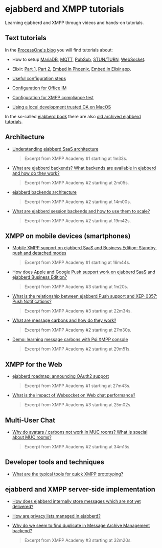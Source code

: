 # ejabberd and XMPP tutorials

Learning ejabberd and XMPP through videos and hands-on tutorials.

## Text tutorials

In the [ProcessOne's blog](https://www.process-one.net/blog/)
you will find tutorials about:

* How to setup
[MariaDB](https://www.process-one.net/blog/install-and-configure-mariadb-with-ejabberd/),
[MQTT](https://www.process-one.net/blog/starting-with-mqtt-protocol-and-ejabberd-mqtt-broker/),
[PubSub](https://www.process-one.net/blog/publish-subscribe-pattern-and-pubsub-in-ejabberd/),
[STUN/TURN](https://www.process-one.net/blog/how-to-set-up-ejabberd-video-voice-calling/),
[WebSocket](https://www.process-one.net/blog/getting-started-with-websocket-api-in-ejabberd/).

* Elixir:
[Part 1](https://www.process-one.net/blog/elixir-sips-ejabberd-with-elixir-part-1/),
[Part 2](https://www.process-one.net/blog/ejabberd-with-elixir-packet-filters/),
[Embed in Phoenix](https://www.process-one.net/blog/embedding-ejabberd-into-an-elixir-phoenix-web-application/),
[Embed in Elixir app](https://www.process-one.net/blog/how-to-use-ejabberd-as-an-elixir-application-dependency/).

* [Useful configuration steps](https://www.process-one.net/blog/ejabberd-xmpp-server-useful-configuration-steps/)

* [Configuration for Office IM](https://www.process-one.net/blog/how-to-move-the-office-to-real-time-im-on-ejabberd/)

* [Configuration for XMPP compliance test](https://www.process-one.net/blog/how-to-configure-ejabberd-to-get-100-in-xmpp-compliance-test/)

* [Using a local development trusted CA on MacOS](https://www.process-one.net/blog/using-a-local-development-trusted-ca-on-macos/)

In the so-called [ejabberd book](https://www.ejabberd.im/book/index.html)
there are also [old archived ejabberd tutorials](https://www.ejabberd.im/tutorials/).

## Architecture

* [Understanding ejabberd SaaS architecture](https://www.youtube.com/watch?v=-dqQfCpw98E&t=1m33s)
  > Excerpt from XMPP Academy #1 starting at 1m33s.

* [What are ejabberd backends? What backends are available in ejabberd and how do they work?](https://www.youtube.com/watch?v=SbpFgdryyIA&t=2m05s)
  > Excerpt from XMPP Academy #2 starting at 2m05s.

* [ejabberd backends architecture](https://www.youtube.com/watch?v=SbpFgdryyIA&t=14m00s)
  > Excerpt from XMPP Academy #2 starting at 14m00s.

* [What are ejabberd session backends and how to use them to scale?](https://www.youtube.com/watch?v=SbpFgdryyIA&t=19m42s)
  > Excerpt from XMPP Academy #2 starting at 19m42s.

## XMPP on mobile devices (smartphones)

* [Mobile XMPP support on ejabberd SaaS and Business Edition: Standby, push and detached modes](https://www.youtube.com/watch?v=-dqQfCpw98E&t=16m44s)
  > Excerpt from XMPP Academy #1 starting at 16m44s.

* [How does Apple and Google Push support work on ejabberd SaaS and ejabberd Business Edition?](https://www.youtube.com/watch?v=LToKLTf-N_E&t=1m20s)
  > Excerpt from XMPP Academy #3 starting at 1m20s.

* [What is the relationship between ejabberd Push support and XEP-0357: Push Notifications?](https://www.youtube.com/watch?v=LToKLTf-N_E&t=22m34s)
  > Excerpt from XMPP Academy #3 starting at 22m34s.

* [What are message carbons and how do they work?](https://www.youtube.com/watch?v=SbpFgdryyIA&t=27m30s)
  > Excerpt from XMPP Academy #2 starting at 27m30s.

* [Demo: learning message carbons with Psi XMPP console](https://www.youtube.com/watch?v=SbpFgdryyIA&t=29m51s)
  > Excerpt from XMPP Academy #2 starting at 29m51s.

## XMPP for the Web

* [ejabberd roadmap: announcing OAuth2 support](https://www.youtube.com/watch?v=-dqQfCpw98E&t=27m43s)
  > Excerpt from XMPP Academy #1 starting at 27m43s.

* [What is the impact of Websocket on Web chat performance?](https://www.youtube.com/watch?v=LToKLTf-N_E&t=25m02s)
  > Excerpt from XMPP Academy #3 starting at 25m02s.

## Multi-User Chat

* [Why do avatars / carbons not work in MUC rooms? What is special about MUC rooms?](https://www.youtube.com/watch?v=SbpFgdryyIA&t=34m15s)
  > Excerpt from XMPP Academy #2 starting at 34m15s.

## Developer tools and techniques

* [What are the typical tools for quick XMPP prototyping?](https://www.youtube.com/watch?v=LToKLTf-N_E&t=27m45s)

## ejabberd and XMPP server-side implementation

* [How does ejabberd internally store messages which are not yet delivered?](https://www.youtube.com/watch?v=-dqQfCpw98E&t=22m42s)

* [How are privacy lists managed in ejabberd?](https://www.youtube.com/watch?v=-dqQfCpw98E&t=25m54s)

* [Why do we seem to find duplicate in Message Archive Management backend?](https://www.youtube.com/watch?v=LToKLTf-N_E&t=32m20s)
  > Excerpt from XMPP Academy #3 starting at 32m20s.
